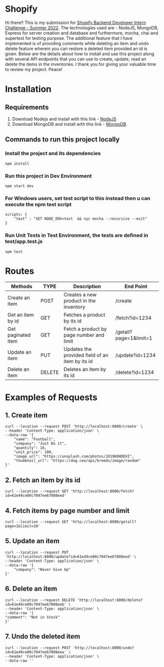
# Shopify
Hi there!! This is my submission for [Shopify Backend Developer Intern Challenge - Summer 2022](https://docs.google.com/document/d/1z9LZ_kZBUbg-O2MhZVVSqTmvDko5IJWHtuFmIu_Xg1A/edit). The technologies used are - NodeJS, MongoDB, Express for server creation and database and furthermore, mocha, chai and supertest for testing purpose. The additional feature that I have implemented is of providing comments while deleting an item and undo delete feature wherein you can restore a deleted item provided an id is given. Below are the details about how to install and use this project along with several API endpoints that you can use to create, update, read an delete the items in the inventories. I thank you for giving your valuable time to review my project. Peace!

# Installation
## Requirements
1. Download Nodejs and install with this link - [NodeJS](https://nodejs.org/en/download/)
2. Download MongoDB and install with this link - [MongoDB](https://docs.mongodb.com/manual/installation/).

## Commands to run this project locally

### Install the project and its dependencies
`npm install`

### Run this project in Dev Environment
`npm start dev`

### For Windows users, set test script to this instead then u can execute the npm test script
```
scripts: {
	"test" : "SET NODE_ENV=test  && nyc mocha --recursive --exit"
}
```

### Run Unit Tests in Test Environment, the tests are defined in test/app.test.js
`npm test`

# Routes

| Methods |TYPE| Description   | End Point   |  
| ----------- | ----------- |  ----------- | ----------- |
| Create an item          | POST       |  Creates a new product in the inventory      |  /create      |
| Get an item by id          | GET       |  Fetches a product by its id      |  /fetch?id=1234      |  
| Get paginated item          | GET        |  Fetch a product by page number and limit      |/getall?page=1&limit=1 |
| Update an item         | PUT        |  Updates the provided field of an item by its id     | /update?id=1234 |
| Delete an item       | DELETE        |  Deletes an item by its id      |/delete?id=1234 |

# Examples of Requests

## 1. Create item
	curl --location --request POST 'http://localhost:8000/create' \ 
	--header 'Content-Type: application/json' \ 
	--data-raw '{
		"name": "Football",
		"company": "Just Do it",
		"quantity": 16,
		"unit_price": 100,
		"image_url": "https://unsplash.com/photos/JO19K0HDDXI",
		"thumbnail_url": "https://dog.ceo/api/breeds/image/random"
	}'
	
	
## 2. Fetch an item by its id
	curl --location --request GET 'http://localhost:8000/fetch?id=61e49ce00c7047ee67008eed'
	

## 4. Fetch items by page number and limit
    curl --location --request GET 'http://localhost:8000/getall?page=1&limit=10'
## 5. Update an item
	curl --location --request PUT
	'http://localhost:8000/update?id=61e49ce00c7047ee67008eed' \ 
	--header 'Content-Type: application/json' \
	--data-raw '{
		"company": "Never Give Up"
	}'
	
## 6. Delete an item
	curl --location --request DELETE 'http://localhost:8000/delete?id=61e49ce00c7047ee67008eeb' \
	--header 'Content-Type: application/json' \
	--data-raw '{
	"comment": "Not in Stock"
	}'
	
## 7. Undo the deleted item
	curl --location --request POST 'http://localhost:8000/undo?id=61e49ce00c7047ee67008eea' \
	--header 'Content-Type: application/json' \
	--data-raw ''
	
